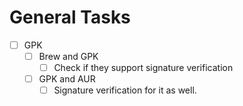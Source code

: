 # General Tasks
 - [ ] GPK
   - [ ] Brew and GPK
     - [ ] Check if they support signature verification
   - [ ] GPK and AUR
     - [ ] Signature verification for it as well.
